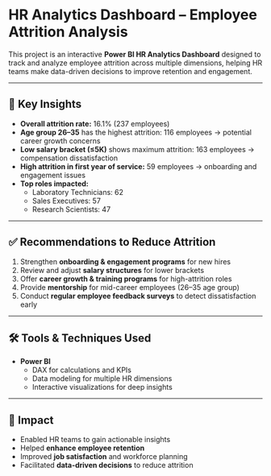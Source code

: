 
# HR Analytics Dashboard – Employee Attrition Analysis

This project is an interactive **Power BI HR Analytics Dashboard** designed to track and analyze employee attrition across multiple dimensions, helping HR teams make data-driven decisions to improve retention and engagement.

---

## 🔎 Key Insights

- **Overall attrition rate:** 16.1% (237 employees)  
- **Age group 26–35** has the highest attrition: 116 employees → potential career growth concerns  
- **Low salary bracket (≤5K)** shows maximum attrition: 163 employees → compensation dissatisfaction  
- **High attrition in first year of service:** 59 employees → onboarding and engagement issues  
- **Top roles impacted:**  
  - Laboratory Technicians: 62  
  - Sales Executives: 57  
  - Research Scientists: 47  

---

## ✅ Recommendations to Reduce Attrition

1. Strengthen **onboarding & engagement programs** for new hires  
2. Review and adjust **salary structures** for lower brackets  
3. Offer **career growth & training programs** for high-attrition roles  
4. Provide **mentorship** for mid-career employees (26–35 age group)  
5. Conduct **regular employee feedback surveys** to detect dissatisfaction early  

---

## 🛠 Tools & Techniques Used

- **Power BI**  
  - DAX for calculations and KPIs  
  - Data modeling for multiple HR dimensions  
  - Interactive visualizations for deep insights  

---

## 🎯 Impact

- Enabled HR teams to gain actionable insights  
- Helped **enhance employee retention**  
- Improved **job satisfaction** and workforce planning  
- Facilitated **data-driven decisions** to reduce attrition  

